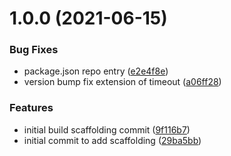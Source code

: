 # 1.0.0 (2021-06-15)


### Bug Fixes

* package.json repo entry ([e2e4f8e](https://github.com/shipsgold/ships-contracts/commit/e2e4f8e826ffbd876a05f75a21dec2f1b39136ff))
* version bump fix extension of timeout ([a06ff28](https://github.com/shipsgold/ships-contracts/commit/a06ff28bb67d122afd089504e1db278360bdcf01))


### Features

* initial build scaffolding commit ([9f116b7](https://github.com/shipsgold/ships-contracts/commit/9f116b704a06adf3c65721d44a1eb9d8e75e41b5))
* initial commit to add scaffolding ([29ba5bb](https://github.com/shipsgold/ships-contracts/commit/29ba5bb08e352a8210f278077b64623f420aae40))
